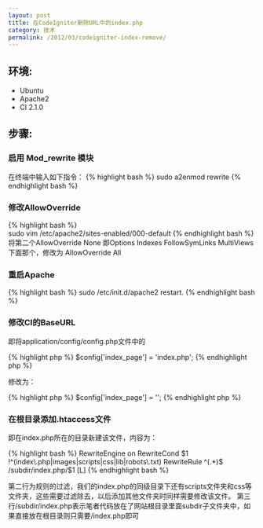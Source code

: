 ```yaml
---
layout: post
title: 在CodeIgniter删除URL中的index.php
category: 技术
permalink: /2012/03/codeigniter-index-remove/
---
```


## 环境:
* Ubuntu
* Apache2
* CI 2.1.0

## 步骤:
### 启用 Mod_rewrite 模块

在终端中输入如下指令：
{% highlight bash %}
	sudo a2enmod rewrite
{% endhighlight bash %}	
### 修改AllowOverride
{% highlight bash %}	
	sudo vim /etc/apache2/sites-enabled/000-default
{% endhighlight bash %}	
将第二个AllowOverride None 即Options Indexes FollowSymLinks MultiViews下面那个，修改为 AllowOverride All

### 重启Apache
{% highlight bash %}
	sudo /etc/init.d/apache2 restart.
{% endhighlight bash %}		
### 修改CI的BaseURL

即将application/config/config.php文件中的

{% highlight php %}
	$config['index_page'] = 'index.php';
{% endhighlight php %}		

修改为：

{% highlight php %}
	$config['index_page'] = '';
{% endhighlight php %}		
### 在根目录添加.htaccess文件

即在index.php所在的目录新建该文件，内容为：

{% highlight bash %}
RewriteEngine on
RewriteCond $1 !^(index\.php|images|scripts|css|lib|robots\.txt)
RewriteRule ^(.*)$ /subdir/index.php/$1 [L]
{% endhighlight bash %}	
	
第二行为规则的过滤，我们的index.php的同级目录下还有scripts文件夹和css等文件夹，这些需要过滤除去，以后添加其他文件夹时同样需要修改该文件。
第三行/subdir/index.php表示笔者代码放在了网站根目录里面subdir子文件夹中，如果直接放在根目录则只需要/index.php即可


